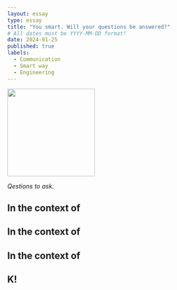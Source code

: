 ```yaml
---
layout: essay
type: essay
title: "You smart. Will your questions be answered?"
# All dates must be YYYY-MM-DD format!
date: 2024-01-25
published: true
labels:
  - Communication
  - Smart way
  - Engineering
---
```


<img width="200px" class="rounded float-start pe-4" src="../img/questions/stackoverflow.png">

*Qestions to ask.*



## In the context of 

## In the context of 

## In the context of 

## K!
